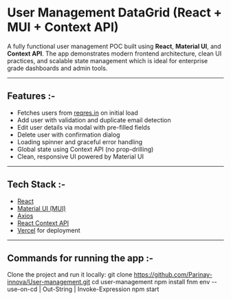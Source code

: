 # User Management DataGrid (React + MUI + Context API)

A fully functional user management POC built using **React**, **Material UI**, and **Context API**. The app demonstrates modern frontend architecture, clean UI practices, and scalable state management which is ideal for enterprise grade dashboards and admin tools.

---

## Features :-

-  Fetches users from [reqres.in](https://reqres.in/api/users) on initial load
-  Add user with validation and duplicate email detection
-  Edit user details via modal with pre-filled fields
-  Delete user with confirmation dialog
-  Loading spinner and graceful error handling
-  Global state using Context API (no prop-drilling)
-  Clean, responsive UI powered by Material UI

-----

##  Tech Stack :-

- [React](https://reactjs.org/)
- [Material UI (MUI)](https://mui.com/)
- [Axios](https://axios-http.com/)
- [React Context API](https://reactjs.org/docs/context.html)
- [Vercel](https://vercel.com/) for deployment

------


## Commands for running the app :- 
Clone the project and run it locally:  git clone https://github.com/Parinay-innova/User-management.git
cd user-management
npm install
fnm env --use-on-cd | Out-String | Invoke-Expression
npm start

